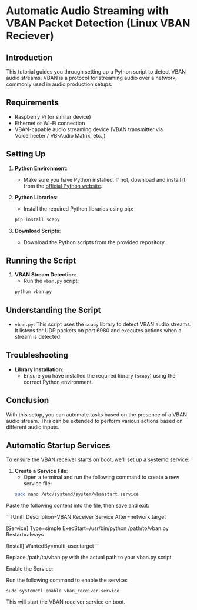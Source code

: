 # Automatic Audio Streaming with VBAN Packet Detection (Linux VBAN Reciever)

## Introduction

This tutorial guides you through setting up a Python script to detect VBAN audio streams. VBAN is a protocol for streaming audio over a network, commonly used in audio production setups.

## Requirements

- Raspberry Pi (or similar device)
- Ethernet or Wi-Fi connection
- VBAN-capable audio streaming device (VBAN transmitter via Voicemeeter / VB-Audio Matrix, etc.,)

## Setting Up

1. **Python Environment**:
    - Make sure you have Python installed. If not, download and install it from the [official Python website](https://www.python.org/).

2. **Python Libraries**:
    - Install the required Python libraries using pip:
    ```bash
    pip install scapy
    ```

3. **Download Scripts**:
    - Download the Python scripts from the provided repository.

## Running the Script

1. **VBAN Stream Detection**:
    - Run the `vban.py` script:
    ```bash
    python vban.py
    ```

## Understanding the Script

- `vban.py`: This script uses the `scapy` library to detect VBAN audio streams. It listens for UDP packets on port 6980 and executes actions when a stream is detected.

## Troubleshooting

- **Library Installation**:
    - Ensure you have installed the required library (`scapy`) using the correct Python environment.

## Conclusion

With this setup, you can automate tasks based on the presence of a VBAN audio stream. This can be extended to perform various actions based on different audio inputs.


## Automatic Startup Services

To ensure the VBAN receiver starts on boot, we'll set up a systemd service:

1. **Create a Service File**:
   - Open a terminal and run the following command to create a new service file:
   ```bash
   sudo nano /etc/systemd/system/vbanstart.service

Paste the following content into the file, then save and exit:

``
[Unit]
Description=VBAN Receiver Service
After=network.target

[Service]
Type=simple
ExecStart=/usr/bin/python /path/to/vban.py
Restart=always

[Install]
WantedBy=multi-user.target
``

Replace /path/to/vban.py with the actual path to your vban.py script.

Enable the Service:

Run the following command to enable the service:

``sudo systemctl enable vban_receiver.service``

This will start the VBAN receiver service on boot.

